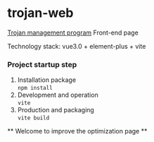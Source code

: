 # trojan-web

[Trojan management program](https://github.com/alireza0/trojan-english) Front-end page  

Technology stack: vue3.0 + element-plus + vite

### Project startup step
1. Installation package  
   `npm install`
2. Development and operation  
   `vite`
3. Production and packaging  
   `vite build`

** Welcome to improve the optimization page **